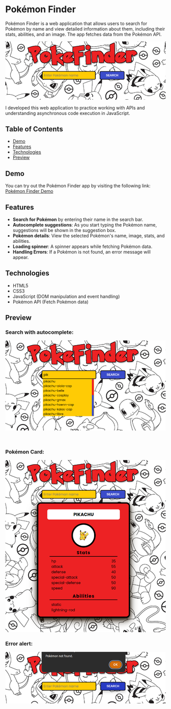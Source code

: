 # Pokémon Finder

Pokémon Finder is a web application that allows users to search for Pokémon by name and view detailed information about them, including their stats, abilities, and an image. The app fetches data from the Pokémon API.

![Pokémon Intro Screenshot](./images/screenshots/screenshot-intro.png)


 I developed this web application to practice working with APIs and understanding asynchronous code execution in JavaScript. 

## Table of Contents
- [Demo](#demo)
- [Features](#features)
- [Technologies](#technologies)
- [Preview](#preview)

## Demo

You can try out the Pokémon Finder app by visiting the following link:
[Pokémon Finder Demo](https://diecatiamonteiro.github.io/pokemon-finder/)


## Features
- **Search for Pokémon** by entering their name in the search bar.
- **Autocomplete suggestions**: As you start typing the Pokémon name, suggestions will be shown in the suggestion box.
- **Pokémon details**: View the selected Pokémon's name, image, stats, and abilities.
- **Loading spinner**: A spinner appears while fetching Pokémon data.
- **Handling Errors**: If a Pokémon is not found, an error message will appear.

## Technologies

- HTML5
- CSS3
- JavaScript (DOM manipulation and event handling)
- Pokémon API (Fetch Pokémon data)

## Preview

### Search with autocomplete:

![Pokémon Search](./images/screenshots/screenshot-search.png)

<br>

### Pokémon Card:

![Pokémon Card](./images/screenshots/screenshot-card.png)

### Error alert:

![Pokémon Error](./images/screenshots/screenshot-not-found.png)
